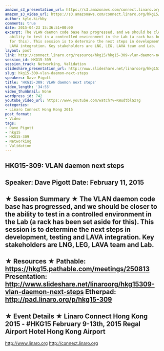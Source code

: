 ```yaml
---
amazon_s3_presentation_url: https://s3.amazonaws.com/connect.linaro.org/hkg15/Videos/02-11-Wednesday/HKG15-309.pdf
amazon_s3_video_url: https://s3.amazonaws.com/connect.linaro.org/hkg15/Videos/02-11-Wednesday/HKG15-309+VLAN+daemon+next+steps.mp4
author: kyle.kirkby
comments: true
date: 2015-04-23 15:36:51+00:00
excerpt: The VLAN daemon code base has progressed, and we should be closer to the
  ability to test in a controlled environment in the Lab (a rack has been set aside
  for this). This session is to determine the next steps in development, testing and
  LAVA integration. Key stakeholders are LNG, LEG, LAVA team and Lab.
layout: post
link: http://connect.linaro.org/resource/hkg15/hkg15-309-vlan-daemon-next-steps/
session_id: HKG15-309
session_track: Networking, Validation
slideshare_presentation_url: http://www.slideshare.net/linaroorg/hkg15309-vlan-daemon-next-steps
slug: hkg15-309-vlan-daemon-next-steps
speakers: Dave Pigott
title: 'HKG15-309: VLAN daemon next steps'
video_length: '34:55'
video_thumbnail: None
wordpress_id: 742
youtube_video_url: https://www.youtube.com/watch?v=KWudtblGzTg
categories:
- Linaro Connect Hong Kong 2015
post_format:
- Video
tags:
- Dave Pigott
- hkg15
- HKG15-309
- Networking
- Validation
---
```


HKG15-309: VLAN daemon next steps 
--------------------------------------------------- 
Speaker: Dave Pigott 
Date: February 11, 2015 
--------------------------------------------------- 
★ Session Summary ★ 
The VLAN daemon code base has progressed, and we should be closer to the ability to test in a controlled environment in the Lab (a rack has been set aside for this). This session is to determine the next steps in development, testing and LAVA integration. Key stakeholders are LNG, LEG, LAVA team and Lab. 
-------------------------------------------------- 
★ Resources ★ 
Pathable: https://hkg15.pathable.com/meetings/250813 
Presentation:  http://www.slideshare.net/linaroorg/hkg15309-vlan-daemon-next-steps
Etherpad: http://pad.linaro.org/p/hkg15-309 
--------------------------------------------------- 
★ Event Details ★ 
Linaro Connect Hong Kong 2015 - #HKG15 
February 9-13th, 2015 
Regal Airport Hotel Hong Kong Airport 
--------------------------------------------------- 
http://www.linaro.org 
http://connect.linaro.org
